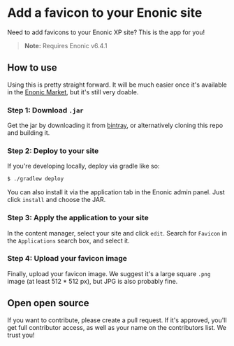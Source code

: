 # Add a favicon to your Enonic site

Need to add favicons to your Enonic XP site? This is the app for you!

> **Note:** Requires Enonic v6.4.1

## How to use

Using this is pretty straight forward. It will be much easier once it's
available in the [Enonic Market](https://market.enonic.com), but it's still
very doable.

### Step 1: Download `.jar`

Get the jar by downloading it from
[bintray](https://bintray.com/artifact/download/selbekk/maven/favicon-1.0.0.jar),
or alternatively cloning this repo and building it.

### Step 2: Deploy to your site

If you're developing locally, deploy via gradle like so:

```bash
$ ./gradlew deploy
```

You can also install it via the application tab in the Enonic admin panel. Just
click `install` and choose the JAR.

### Step 3: Apply the application to your site

In the content manager, select your site and click `edit`. Search for `Favicon`
in the `Applications` search box, and select it.

### Step 4: Upload your favicon image

Finally, upload your favicon image. We suggest it's a large square `.png` image
(at least 512 * 512 px), but JPG is also probably fine.

## Open open source

If you want to contribute, please create a pull request. If it's approved,
you'll get full contributor access, as well as your name on the contributors
list. We trust you!
